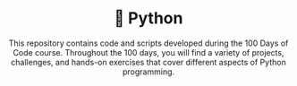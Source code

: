 <h1 align="center">🐍 Python</h1>
<p align="center">This repository contains code and scripts developed during the 100 Days of Code course. Throughout the 100 days, you will find a variety of projects, challenges, and hands-on exercises that cover different aspects of Python programming.</p>
